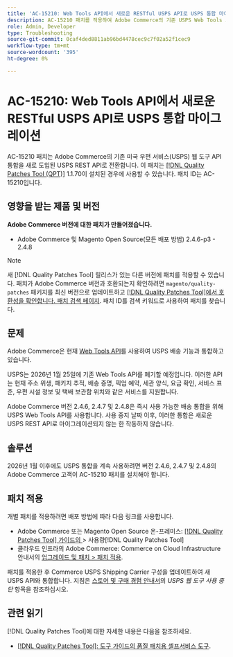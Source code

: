 ```yaml
---
title: 'AC-15210: Web Tools API에서 새로운 RESTful USPS API로 USPS 통합 마이그레이션'
description: AC-15210 패치를 적용하여 Adobe Commerce의 기존 USPS Web Tools API 통합을 새로 도입된 USPS REST API로 전환합니다.
role: Admin, Developer
type: Troubleshooting
source-git-commit: 0caf4ded8811ab96bd4478cec9c7f02a52f1cec9
workflow-type: tm+mt
source-wordcount: '395'
ht-degree: 0%

---
```



# AC-15210: Web Tools API에서 새로운 RESTful USPS API로 USPS 통합 마이그레이션

AC-15210 패치는 Adobe Commerce의 기존 미국 우편 서비스(USPS) 웹 도구 API 통합을 새로 도입된 USPS REST API로 전환합니다. 이 패치는 [[!DNL Quality Patches Tool (QPT)]](/help/tools/quality-patches-tool/quality-patches-tool-to-self-serve-quality-patches.md) 1.1.70이 설치된 경우에 사용할 수 있습니다. 패치 ID는 AC-15210입니다.

## 영향을 받는 제품 및 버전

**Adobe Commerce 버전에 대한 패치가 만들어졌습니다.**

* Adobe Commerce 및 Magento Open Source(모든 배포 방법) 2.4.6-p3 - 2.4.8

>[!NOTE]
>
>새 [!DNL Quality Patches Tool] 릴리스가 있는 다른 버전에 패치를 적용할 수 있습니다. 패치가 Adobe Commerce 버전과 호환되는지 확인하려면 `magento/quality-patches` 패키지를 최신 버전으로 업데이트하고 [[!DNL Quality Patches Tool]에서 호환성을 확인합니다. 패치 검색 페이지](https://experienceleague.adobe.com/tools/commerce-quality-patches/index.html). 패치 ID를 검색 키워드로 사용하여 패치를 찾습니다.

## 문제

Adobe Commerce은 현재 [Web Tools API](https://www.usps.com/business/web-tools-apis/#developers)를 사용하여 USPS 배송 기능과 통합하고 있습니다.

USPS는 2026년 1월 25일에 기존 Web Tools API를 폐기할 예정입니다. 이러한 API는 현재 주소 위생, 패키지 추적, 배송 증명, 픽업 예약, 세관 양식, 요금 확인, 서비스 표준, 우편 시설 정보 및 택배 보관함 위치와 같은 서비스를 지원합니다.

Adobe Commerce 버전 2.4.6, 2.4.7 및 2.4.8은 즉시 사용 가능한 배송 통합을 위해 USPS Web Tools API를 사용합니다. 사용 중지 날짜 이후, 이러한 통합은 새로운 USPS REST API로 마이그레이션되지 않는 한 작동하지 않습니다.

## 솔루션

2026년 1월 이후에도 USPS 통합을 계속 사용하려면 버전 2.4.6, 2.4.7 및 2.4.8의 Adobe Commerce 고객이 AC-15210 패치를 설치해야 합니다.

## 패치 적용

개별 패치를 적용하려면 배포 방법에 따라 다음 링크를 사용합니다.

* Adobe Commerce 또는 Magento Open Source 온-프레미스: [[!DNL Quality Patches Tool]  가이드의 ](/help/tools/quality-patches-tool/usage.md)> 사용량[!DNL Quality Patches Tool]
* 클라우드 인프라의 Adobe Commerce: Commerce on Cloud Infrastructure 안내서의 [업그레이드 및 패치 > 패치 적용](https://experienceleague.adobe.com/docs/commerce-cloud-service/user-guide/develop/upgrade/apply-patches.html).

패치를 적용한 후 Commerce USPS Shipping Carrier 구성을 업데이트하여 새 USPS API와 통합합니다. 지침은 [스토어 및 구매 경험 안내서](https://experienceleague.adobe.com/en/docs/commerce-admin/stores-sales/delivery/shipping-carriers/carriers#usps-web-tools-api-deprecation)의 *USPS 웹 도구 사용 중단* 항목을 참조하십시오.

## 관련 읽기

[!DNL Quality Patches Tool]에 대한 자세한 내용은 다음을 참조하세요.

* [[!DNL Quality Patches Tool]: 도구 가이드의 품질 패치용 셀프서비스 도구](/help/tools/quality-patches-tool/quality-patches-tool-to-self-serve-quality-patches.md).
